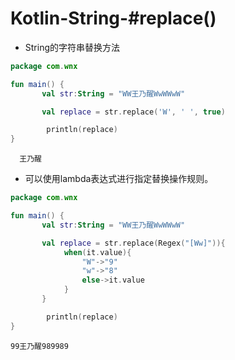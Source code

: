 # Kotlin-String-#replace()

- String的字符串替换方法

```kotlin
package com.wnx

fun main() {
       val str:String = "WW王乃醒WwWWwW"

       val replace = str.replace('W', ' ', true)

        println(replace)
}

```

```shell
  王乃醒      
```

- 可以使用lambda表达式进行指定替换操作规则。

```kotlin
package com.wnx

fun main() {
       val str:String = "WW王乃醒WwWWwW"

       val replace = str.replace(Regex("[Ww]")){
            when(it.value){
                "W"->"9"
                "w"->"8"
                else->it.value
            }
       }

        println(replace)
}
```

```shell
99王乃醒989989
```

